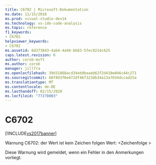```yaml
---
title: C6702 | Microsoft-Dokumentation
ms.date: 11/15/2016
ms.prod: visual-studio-dev14
ms.technology: vs-ide-code-analysis
ms.topic: reference
f1_keywords:
- C6702
helpviewer_keywords:
- C6702
ms.assetid: 6d373843-4ab4-4a94-bb83-5fec9214c625
caps.latest.revision: 6
author: corob-msft
ms.author: corob
manager: jillfra
ms.openlocfilehash: 39d31868acd34eb9beaeb62f2d410e046c44c271
ms.sourcegitcommit: 68f893f6e472df46f323db34a13a7034dccad25a
ms.translationtype: MT
ms.contentlocale: de-DE
ms.lasthandoff: 02/15/2020
ms.locfileid: "77278003"
---
```

# <a name="c6702"></a>C6702
[!INCLUDE[vs2017banner](../includes/vs2017banner.md)]

Warnung C6702: der Wert ist kein Zeichen folgen Wert: \<Zeichenfolge >  
  
 Diese Warnung wird gemeldet, wenn ein Fehler in den Anmerkungen vorliegt.
